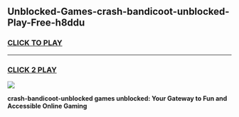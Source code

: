 
## Unblocked-Games-crash-bandicoot-unblocked-Play-Free-h8ddu
<h3>
<a href="https://premium76.site?title=crash-bandicoot-unblocked&ref=19M">CLICK TO PLAY</a></h3>
<hr>

<h3>
<a href="https://premium76.site?title=crash-bandicoot-unblocked&ref=19M">CLICK 2 PLAY</a>
  
</h3>

<a href="https://premium76.site?title=crash-bandicoot-unblocked&ref=19M"><img src="https://clearcache.store/games.png"></a>


**crash-bandicoot-unblocked games unblocked: Your Gateway to Fun and Accessible Online Gaming**
